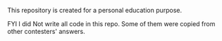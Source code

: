 This repository is created for a personal education purpose.


FYI
I did Not write all code in this repo.
Some of them were copied from other contesters' answers.

